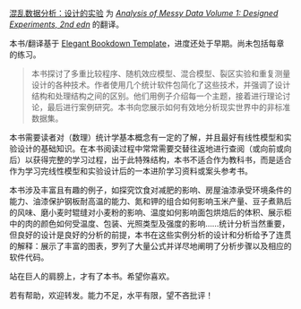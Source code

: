 [混乱数据分析：设计的实验](https://bookdown.org/wangzhen/AMD/) 为 *[Analysis of Messy Data Volume 1: Designed Experiments, 2nd edn](https://doi.org/10.1201/EBK1584883340)* 的翻译。

本书/翻译基于 [Elegant Bookdown Template](https://bookdown.org/xiangyun/elegantbookdown/)，进度还处于早期。尚未包括每章的练习。

> 本书探讨了多重比较程序、随机效应模型、混合模型、裂区实验和重复测量设计的各种技术。作者使用几个统计软件包简化了这些技术，并强调了设计结构和处理结构之间的区别。他们用例子介绍每一个主题，接着进行理论讨论，最后进行案例研究。本书向您展示如何有效地分析现实世界中的非标准数据集。

本书需要读者对（数理）统计学基本概念有一定的了解，并且最好有线性模型和实验设计的基础知识。在本书阅读过程中常常需要交替往返地进行查阅（或向前或向后）以获得完整的学习过程，出于此特殊结构，本书不适合作为教科书，而是适合作为学习完线性模型和实验设计后的一本进阶学习资料或案头参考书。

本书涉及丰富且有趣的例子，如探究饮食对减肥的影响、房屋油漆承受环境条件的能力、油漆保护钢板耐高温的能力、氮和钾的组合如何影响玉米产量、豆子煮熟后的风味、磨小麦时辊缝对小麦粉的影响、温度如何影响面包烘焙后的体积、展示柜中的肉的颜色如何受温度、包装、光照类型及强度的影响……统计分析当然重要，但良好的设计是良好的分析的前提，本书在这些实例分析的设计和分析给予了连贯的解释：展示了丰富的图表，罗列了大量公式并详尽地阐明了分析步骤以及相应的软件代码。

站在巨人的肩膀上，才有了本书。希望你喜欢。

若有帮助，欢迎转发。能力不足，水平有限，望不吝批评！
